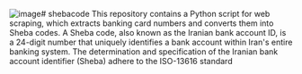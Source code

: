 ![image](https://github.com/Bahar-Pasha/shebacode/assets/127425854/934ee704-bdb3-4884-826a-ea77136006a9)# shebacode
This repository contains a Python script for web scraping, which extracts banking card numbers and converts them into Sheba codes. A Sheba code, also known as the Iranian bank account ID, is a 24-digit number that uniquely identifies a bank account within Iran's entire banking system. The determination and specification of the Iranian bank account identifier (Sheba) adhere to the ISO-13616 standard
